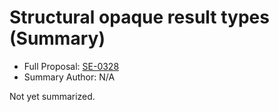 # Structural opaque result types (Summary)

* Full Proposal: [SE-0328](https://github.com/apple/swift-evolution/blob/main/proposals/0328-structural-opaque-result-types.md)
* Summary Author: N/A

Not yet summarized.
